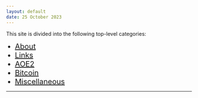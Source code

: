 ```yaml
---
layout: default
date: 25 October 2023
---
```


This site is divided into the following top-level categories:

<ul>
<li style="font-size:20px;"><a href="/about">About</a></li>
  <li style="font-size:20px;"><a href="/links">Links</a></li>
    <li style="font-size:20px;"><a href="/aoe2">AOE2</a></li>
   <li style="font-size:20px;"><a href="/aoe2">Bitcoin</a></li>
  <li style="font-size:20px;"><a href="/aoe2">Miscellaneous</a></li>
</ul>

---

